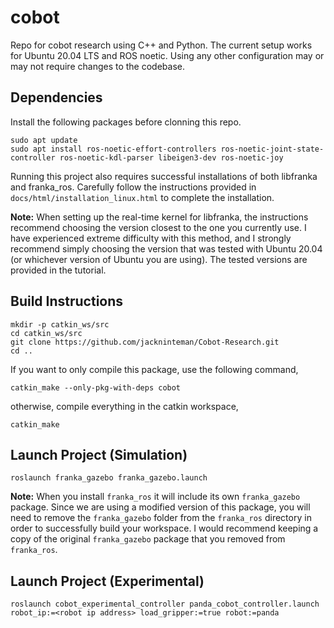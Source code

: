 # cobot
Repo for cobot research using C++ and Python. The current setup works for Ubuntu 20.04 LTS and ROS noetic. Using any other configuration may or may not require changes to the codebase.

## Dependencies
Install the following packages before clonning this repo.
```
sudo apt update
sudo apt install ros-noetic-effort-controllers ros-noetic-joint-state-controller ros-noetic-kdl-parser libeigen3-dev ros-noetic-joy
```
Running this project also requires successful installations of both libfranka and franka_ros. Carefully follow the instructions provided in `docs/html/installation_linux.html` to complete the installation. 

**Note:** When setting up the real-time kernel for libfranka, the instructions recommend choosing the version closest to the one you currently use. I have experienced extreme difficulty with this method, and I strongly recommend simply choosing the version that was tested with Ubuntu 20.04 (or whichever version of Ubuntu you are using). The tested versions are provided in the tutorial.

## Build Instructions

```
mkdir -p catkin_ws/src
cd catkin_ws/src
git clone https://github.com/jackninteman/Cobot-Research.git
cd ..
```
If you want to only compile this package, use the following command,
```
catkin_make --only-pkg-with-deps cobot
```
otherwise, compile everything in the catkin workspace,
```
catkin_make
```

## Launch Project (Simulation)
```
roslaunch franka_gazebo franka_gazebo.launch
```
**Note:** When you install `franka_ros` it will include its own `franka_gazebo` package. Since we are using a modified version of this package, you will need to remove the `franka_gazebo` folder from the `franka_ros` directory in order to successfully build your workspace. I would recommend keeping a copy of the original `franka_gazebo` package that you removed from `franka_ros`.

## Launch Project (Experimental)
```
roslaunch cobot_experimental_controller panda_cobot_controller.launch robot_ip:=<robot ip address> load_gripper:=true robot:=panda
```
